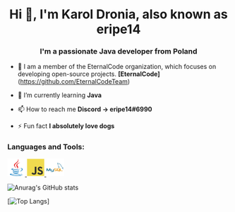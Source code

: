 <h1 align="center">Hi 👋, I'm Karol Dronia, also known as eripe14</h1>
<h3 align="center">I'm a passionate Java developer from Poland</h3>

- 🔭 I am a member of the EternalCode organization, which focuses on developing open-source projects. **[EternalCode]**(https://github.com/EternalCodeTeam)

- 🌱 I’m currently learning **Java**

- 📫 How to reach me **Discord -> eripe14#6990**

- ⚡ Fun fact **I absolutely love dogs**

<h3 align="left">Languages and Tools:</h3>
<p align="left"> <a href="https://www.java.com" target="_blank" rel="noreferrer"> <img src="https://raw.githubusercontent.com/devicons/devicon/master/icons/java/java-original.svg" alt="java" width="40" height="40"/> </a> <a href="https://developer.mozilla.org/en-US/docs/Web/JavaScript" target="_blank" rel="noreferrer"> <img src="https://raw.githubusercontent.com/devicons/devicon/master/icons/javascript/javascript-original.svg" alt="javascript" width="40" height="40"/> </a> <a href="https://www.mysql.com/" target="_blank" rel="noreferrer"> <img src="https://raw.githubusercontent.com/devicons/devicon/master/icons/mysql/mysql-original-wordmark.svg" alt="mysql" width="40" height="40"/> </a> </p>

![Anurag's GitHub stats](https://github-readme-stats.vercel.app/api?username=eripe14&count_private=true&show_icons=true&theme=dracula)

[![Top Langs](https://github-readme-stats.vercel.app/api/top-langs/?username=eripe14&layout=compact&theme=dracula)]
